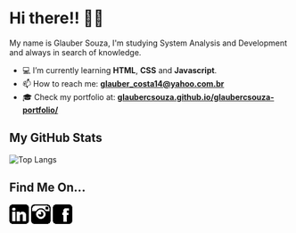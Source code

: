 # Hi there!! &#129304;&#127995;

My name is Glauber Souza, I'm studying System Analysis and Development and always in search of knowledge.

* 💻 I’m currently learning **HTML**, **CSS** and **Javascript**.
* 📫 How to reach me: **glauber_costa14@yahoo.com.br**
* 🎓 Check my portfolio at: **[glaubercsouza.github.io/glaubercsouza-portfolio/](https://glaubercsouza.github.io/glaubercsouza-portfolio/)**

## My GitHub Stats

![Top Langs](https://github-readme-stats.vercel.app/api/top-langs/?username=glaubercsouza&theme=react&layout=compact) 
<!--- [![Glauber Souza's GitHub stats](https://github-readme-stats.vercel.app/api  ?username=glaubercsouza&hide=contribs&count_private=true&show_icons=true&theme=react&line_height=24&include_all_commits=true)](https://github.com/anuraghazra/github-readme-stats) --->

## Find Me On... 

[![](images/linkedin-f.png)](https://www.linkedin.com/in/glaubercsouza/) [![](images/instagram-f.png)](https://www.instagram.com/glauber.csouza/)  [![](images/facebook-f.png)](https://www.facebook.com/glaubercsouza/) 
